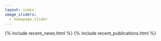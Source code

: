 ```yaml
---
layout: index
image_sliders:
  - homepage_slider
---
```


<!--
{% include recent_seminars.html %})
-->

{% include recent_news.html %}
{% include recent_publications.html %}


